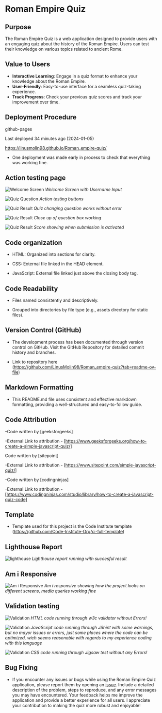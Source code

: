 # Roman Empire Quiz

## Purpose

The Roman Empire Quiz is a web application designed to provide users with an engaging quiz about the history of the Roman Empire. Users can test their knowledge on various topics related to ancient Rome.

## Value to Users

- **Interactive Learning**: Engage in a quiz format to enhance your knowledge about the Roman Empire.
- **User-Friendly**: Easy-to-use interface for a seamless quiz-taking experience.
- **Track Progress**: Check your previous quiz scores and track your improvement over time.

## Deployment Procedure

github-pages

Last deployed 34 minutes ago (2024-01-05)

<https://linusmolin98.github.io/Roman_empire-quiz/>

- One deployment was made early in process to check that everything was working fine. 

## Action testing page 

![Welcome Screen](/screenshots/action_testing.png)
*Welcome Screen with Username Input*

![Quiz Question](/screenshots/action_testing2.png)
*Action testing buttons*

![Quiz Result](/screenshots/action_testing3.png)
*Quiz changing question works without error*

![Quiz Result](/screenshots/action_testingxx.png)
*Close up of question box working*

![Quiz Result](/screenshots/action_testingxxxx.png)
*Score showing when submission is activated*

## Code organization

- HTML: Organized into sections for clarity.

- CSS: External file linked in the HEAD element.

- JavaScript: External file linked just above the closing body tag.

## Code Readability

- Files named consistently and descriptively.

- Grouped into directories by file type (e.g., assets directory for static files).

## Version Control (GitHub)

- The development process has been documented through version control on GitHub. Visit the GitHub Repository for detailed commit history and branches.

- Link to repository here (<https://github.com/LinusMolin98/Roman_empire-quiz?tab=readme-ov-file>)

## Markdown Formatting

- This README.md file uses consistent and effective markdown formatting, providing a well-structured and easy-to-follow guide.

## Code Attribution

-Code written by [geeksforgeeks]

-External Link to attribution - [https://www.geeksforgeeks.org/how-to-create-a-simple-javascript-quiz/]

Code written by [sitepoint]

-External Link to attribution - [https://www.sitepoint.com/simple-javascript-quiz/]

-Code written by [codingninjas]

-External Link to attribution - [https://www.codingninjas.com/studio/library/how-to-create-a-javascript-quiz-code]

## Template

- Template used for this project is the Code Institute template (<https://github.com/Code-Institute-Org/ci-full-template>)

## Lighthouse Report

![lighthouse](/screenshots/Lighthouse_test.png)
*Lighthouse report running with succesful result*

## Am i Responsive 

![Am i Responsive](/screenshots/am_i_responsive.png)
*Am i responsive showing how the project looks on different screens, media queries working fine*

## Validation testing

![Validation](/screenshots/validation_image.png)
*HTML code running through w3c validator without Errors!*

![Validation](/screenshots/validation_image2.png)
*JavaScript code running through JShint with some warnings, but no mayor issues or errors, just some places where the code can be optimized, wich seems reasonable with regards to my experience coding with this language*

![Validation](/screenshots/validationimage3.png)
*CSS code running through Jigsaw test without any Errors!*

## Bug Fixing

- If you encounter any issues or bugs while using the Roman Empire Quiz application, please report them by opening an [issue](https://github.com/your-username/Roman_empire-quiz/issues). Include a detailed description of the problem, steps to reproduce, and any error messages you may have encountered. Your feedback helps me improve the application and provide a better experience for all users. I appreciate your contribution to making the quiz more robust and enjoyable!
